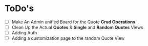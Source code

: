 # ToDo's

- [ ] Make An Admin unified Board for the Quote **Crud Operations**
- [ ] Clean Up the Actual **Quotes** & **Single** and **Random Quotes** Views
- [ ] Adding Auth
- [ ] Adding a customization page to the random Quote View
